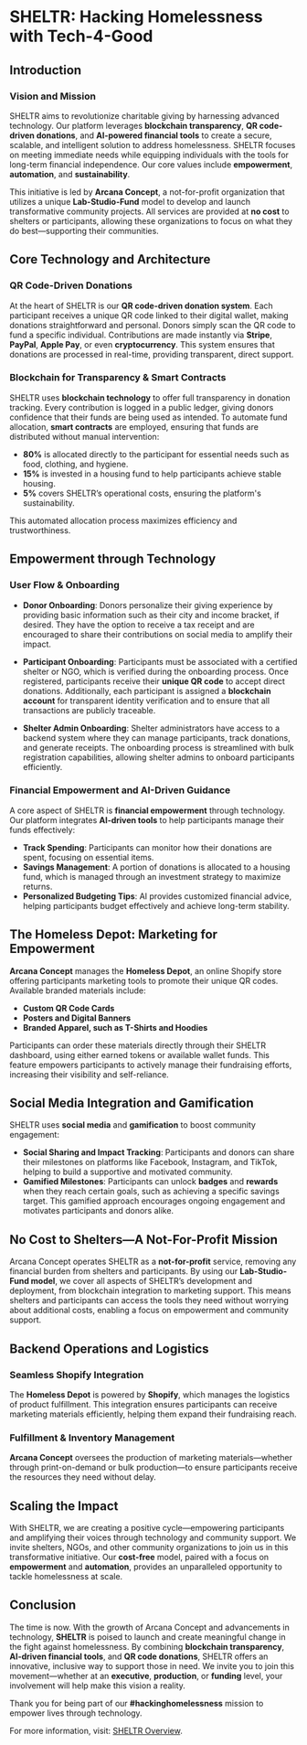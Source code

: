 # SHELTR: Hacking Homelessness with Tech-4-Good

## Introduction

### Vision and Mission

SHELTR aims to revolutionize charitable giving by harnessing advanced technology. Our platform leverages **blockchain transparency**, **QR code-driven donations**, and **AI-powered financial tools** to create a secure, scalable, and intelligent solution to address homelessness. SHELTR focuses on meeting immediate needs while equipping individuals with the tools for long-term financial independence. Our core values include **empowerment**, **automation**, and **sustainability**.

This initiative is led by **Arcana Concept**, a not-for-profit organization that utilizes a unique **Lab-Studio-Fund** model to develop and launch transformative community projects. All services are provided at **no cost** to shelters or participants, allowing these organizations to focus on what they do best—supporting their communities.

## Core Technology and Architecture

### QR Code-Driven Donations

At the heart of SHELTR is our **QR code-driven donation system**. Each participant receives a unique QR code linked to their digital wallet, making donations straightforward and personal. Donors simply scan the QR code to fund a specific individual. Contributions are made instantly via **Stripe**, **PayPal**, **Apple Pay**, or even **cryptocurrency**. This system ensures that donations are processed in real-time, providing transparent, direct support.

### Blockchain for Transparency & Smart Contracts

SHELTR uses **blockchain technology** to offer full transparency in donation tracking. Every contribution is logged in a public ledger, giving donors confidence that their funds are being used as intended. To automate fund allocation, **smart contracts** are employed, ensuring that funds are distributed without manual intervention:

- **80%** is allocated directly to the participant for essential needs such as food, clothing, and hygiene.
- **15%** is invested in a housing fund to help participants achieve stable housing.
- **5%** covers SHELTR’s operational costs, ensuring the platform's sustainability.

This automated allocation process maximizes efficiency and trustworthiness.

## Empowerment through Technology

### User Flow & Onboarding

- **Donor Onboarding**: Donors personalize their giving experience by providing basic information such as their city and income bracket, if desired. They have the option to receive a tax receipt and are encouraged to share their contributions on social media to amplify their impact.

- **Participant Onboarding**: Participants must be associated with a certified shelter or NGO, which is verified during the onboarding process. Once registered, participants receive their **unique QR code** to accept direct donations. Additionally, each participant is assigned a **blockchain account** for transparent identity verification and to ensure that all transactions are publicly traceable.

- **Shelter Admin Onboarding**: Shelter administrators have access to a backend system where they can manage participants, track donations, and generate receipts. The onboarding process is streamlined with bulk registration capabilities, allowing shelter admins to onboard participants efficiently.

### Financial Empowerment and AI-Driven Guidance

A core aspect of SHELTR is **financial empowerment** through technology. Our platform integrates **AI-driven tools** to help participants manage their funds effectively:

- **Track Spending**: Participants can monitor how their donations are spent, focusing on essential items.
- **Savings Management**: A portion of donations is allocated to a housing fund, which is managed through an investment strategy to maximize returns.
- **Personalized Budgeting Tips**: AI provides customized financial advice, helping participants budget effectively and achieve long-term stability.

## The Homeless Depot: Marketing for Empowerment

**Arcana Concept** manages the **Homeless Depot**, an online Shopify store offering participants marketing tools to promote their unique QR codes. Available branded materials include:

- **Custom QR Code Cards**
- **Posters and Digital Banners**
- **Branded Apparel, such as T-Shirts and Hoodies**

Participants can order these materials directly through their SHELTR dashboard, using either earned tokens or available wallet funds. This feature empowers participants to actively manage their fundraising efforts, increasing their visibility and self-reliance.

## Social Media Integration and Gamification

SHELTR uses **social media** and **gamification** to boost community engagement:

- **Social Sharing and Impact Tracking**: Participants and donors can share their milestones on platforms like Facebook, Instagram, and TikTok, helping to build a supportive and motivated community.
- **Gamified Milestones**: Participants can unlock **badges** and **rewards** when they reach certain goals, such as achieving a specific savings target. This gamified approach encourages ongoing engagement and motivates participants and donors alike.

## No Cost to Shelters—A Not-For-Profit Mission

Arcana Concept operates SHELTR as a **not-for-profit** service, removing any financial burden from shelters and participants. By using our **Lab-Studio-Fund model**, we cover all aspects of SHELTR’s development and deployment, from blockchain integration to marketing support. This means shelters and participants can access the tools they need without worrying about additional costs, enabling a focus on empowerment and community support.

## Backend Operations and Logistics

### Seamless Shopify Integration

The **Homeless Depot** is powered by **Shopify**, which manages the logistics of product fulfillment. This integration ensures participants can receive marketing materials efficiently, helping them expand their fundraising reach.

### Fulfillment & Inventory Management

**Arcana Concept** oversees the production of marketing materials—whether through print-on-demand or bulk production—to ensure participants receive the resources they need without delay.

## Scaling the Impact

With SHELTR, we are creating a positive cycle—empowering participants and amplifying their voices through technology and community support. We invite shelters, NGOs, and other community organizations to join us in this transformative initiative. Our **cost-free** model, paired with a focus on **empowerment** and **automation**, provides an unparalleled opportunity to tackle homelessness at scale.

## Conclusion

The time is now. With the growth of Arcana Concept and advancements in technology, **SHELTR** is poised to launch and create meaningful change in the fight against homelessness. By combining **blockchain transparency**, **AI-driven financial tools**, and **QR code donations**, SHELTR offers an innovative, inclusive way to support those in need. We invite you to join this movement—whether at an **executive**, **production**, or **funding** level, your involvement will help make this vision a reality.

Thank you for being part of our **#hackinghomelessness** mission to empower lives through technology.

For more information, visit: [SHELTR Overview](https://www.arcanaconcept.com/concepts/sheltr).